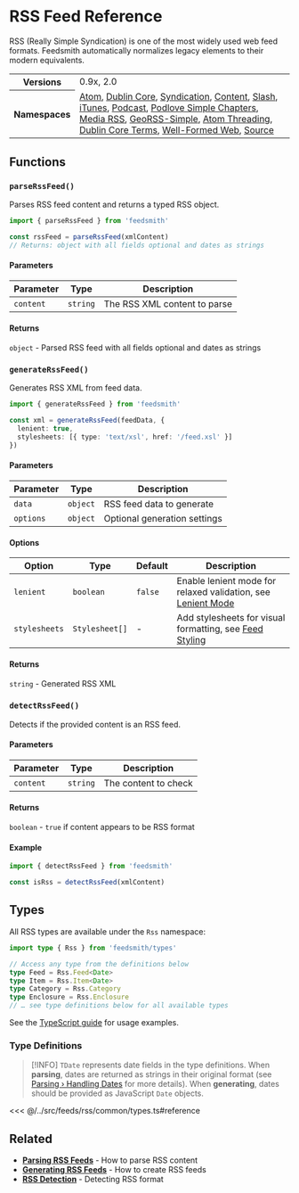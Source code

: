 # RSS Feed Reference

RSS (Really Simple Syndication) is one of the most widely used web feed formats. Feedsmith automatically normalizes legacy elements to their modern equivalents.

<table>
  <tbody>
    <tr>
      <th>Versions</th>
      <td>0.9x, 2.0</td>
    </tr>
    <tr>
      <th>Namespaces</th>
      <td>
        <a href="/reference/namespaces/atom">Atom</a>,
        <a href="/reference/namespaces/dc">Dublin Core</a>,
        <a href="/reference/namespaces/sy">Syndication</a>,
        <a href="/reference/namespaces/content">Content</a>,
        <a href="/reference/namespaces/slash">Slash</a>,
        <a href="/reference/namespaces/itunes">iTunes</a>,
        <a href="/reference/namespaces/podcast">Podcast</a>,
        <a href="/reference/namespaces/psc">Podlove Simple Chapters</a>,
        <a href="/reference/namespaces/media">Media RSS</a>,
        <a href="/reference/namespaces/georss">GeoRSS-Simple</a>,
        <a href="/reference/namespaces/thr">Atom Threading</a>,
        <a href="/reference/namespaces/dcterms">Dublin Core Terms</a>,
        <a href="/reference/namespaces/wfw">Well-Formed Web</a>,
        <a href="/reference/namespaces/source">Source</a>
      </td>
    </tr>
  </tbody>
</table>

## Functions

### `parseRssFeed()`

Parses RSS feed content and returns a typed RSS object.

```typescript
import { parseRssFeed } from 'feedsmith'

const rssFeed = parseRssFeed(xmlContent)
// Returns: object with all fields optional and dates as strings
```

#### Parameters

| Parameter | Type | Description |
|-----------|------|-------------|
| `content` | `string` | The RSS XML content to parse |

#### Returns
`object` - Parsed RSS feed with all fields optional and dates as strings

### `generateRssFeed()`

Generates RSS XML from feed data.

```typescript
import { generateRssFeed } from 'feedsmith'

const xml = generateRssFeed(feedData, {
  lenient: true,
  stylesheets: [{ type: 'text/xsl', href: '/feed.xsl' }]
})
```

#### Parameters

| Parameter | Type | Description |
|-----------|------|-------------|
| `data` | `object` | RSS feed data to generate |
| `options` | `object` | Optional generation settings |

#### Options

| Option | Type | Default | Description |
|--------|------|---------|-------------|
| `lenient` | `boolean` | `false` | Enable lenient mode for relaxed validation, see [Lenient Mode](/generating/lenient-mode) |
| `stylesheets` | `Stylesheet[]` | - | Add stylesheets for visual formatting, see [Feed Styling](/generating/styling) |

#### Returns
`string` - Generated RSS XML

### `detectRssFeed()`

Detects if the provided content is an RSS feed.

#### Parameters

| Parameter | Type | Description |
|-----------|------|-------------|
| `content` | `string` | The content to check |

#### Returns
`boolean` - `true` if content appears to be RSS format

#### Example
```typescript
import { detectRssFeed } from 'feedsmith'

const isRss = detectRssFeed(xmlContent)
```

## Types

All RSS types are available under the `Rss` namespace:

```typescript
import type { Rss } from 'feedsmith/types'

// Access any type from the definitions below
type Feed = Rss.Feed<Date>
type Item = Rss.Item<Date>
type Category = Rss.Category
type Enclosure = Rss.Enclosure
// … see type definitions below for all available types
```

See the [TypeScript guide](/typescript) for usage examples.

### Type Definitions

> [!INFO]
> `TDate` represents date fields in the type definitions. When **parsing**, dates are returned as strings in their original format (see [Parsing › Handling Dates](/parsing/dates) for more details). When **generating**, dates should be provided as JavaScript `Date` objects.

<<< @/../src/feeds/rss/common/types.ts#reference

## Related

- **[Parsing RSS Feeds](/parsing/examples#rss-feed)** - How to parse RSS content
- **[Generating RSS Feeds](/generating/examples#rss-feed)** - How to create RSS feeds
- **[RSS Detection](/parsing/detecting)** - Detecting RSS format
